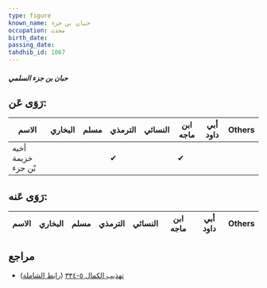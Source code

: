 ```yaml
---
type: figure
known_name: حبان بن جزء
occupation: محدث
birth_date:
passing_date:
tahdhib_id: 1067
---
```

##### حبان بن جزء السلمي

## رَوَى عَن:
| الاسم              | البخاري | مسلم | الترمذي | النسائي | ابن ماجه | أبي داود | Others |
| ------------------ | ------- | ---- | ------- | ------- | -------- | -------- | ------ |
| أخيه خزيمة بْن جزء |         |      | ✔       |         | ✔        |          |        |
## رَوَى عَنه:
| الاسم | البخاري | مسلم | الترمذي | النسائي | ابن ماجه | أبي داود | Others |
| ----- | ------- | ---- | ------- | ------- | -------- | -------- | ------ |
## مراجع
- [تهذيب الكمال ٥-٣٣٤](obsidian://open?vault=Tahdhib-al-Kamal&file=Figures/١٠٦٧-حبان%20بن%20جزء%20السلمي) ([رابط الشاملة](https://shamela.ws/book/3722/2412))